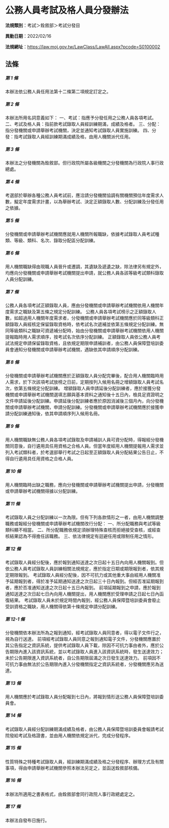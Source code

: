# 公務人員考試及格人員分發辦法

**法規類別**：考試＞銓敘部＞考試分發目

**異動日期**：2022/02/16  

**法規網址**：https://law.moj.gov.tw/LawClass/LawAll.aspx?pcode=S0100002





## 法條
##### 第 1 條
本辦法依公務人員任用法第十二條第二項規定訂定之。

##### 第 2 條
本辦法所用名詞意義如下：
一、考試：指應予分發任用之公務人員各項考試。
二、考試及格人員：指前款考試錄取人員經訓練期滿，成績及格者。
三、分配：指分發機關或申請舉辦考試機關，決定並通知考試錄取人員實施訓練。
四、分發：指考試錄取人員經訓練期滿成績及格，由用人機關派代任用。

##### 第 3 條
本辦法之分發機關為銓敘部。但行政院所屬各級機關之分發機關為行政院人事行政總處。

##### 第 4 條
考選部於舉辦各種公務人員考試前，應洽請分發機關協調有關機關預估年度需求人數，擬定年度需求計畫，以為舉辦考試、決定正額錄取人數、分配訓練及分發任用之依據。

##### 第 5 條
分發機關或申請舉辦考試機關應就用人機關所報職缺，依據考試錄取人員考試種類、等級、類科、名次、錄取分配區分配訓練。

##### 第 6 條
用人機關職缺得由現職人員晉升或遷調，其遺缺及遞遺之缺，除法律另有規定外，均應向分發機關或申請舉辦考試機關提出申請，就公務人員各該等級考試類科錄取人員分配訓練。

##### 第 7 條
公務人員各項考試正額錄取人員，應由分發機關或申請舉辦考試機關依用人機關年度需求之職缺及第五條之規定分配訓練。
公務人員各項考試榜示之正額錄取人數，如超過用人機關年度需求者，分發機關或申請舉辦考試機關應於同等級類科正額錄取人員經核定保留錄取資格時，依考試名次遞補並依第五條規定分配訓練。無同等級類科之職缺可資遞補分配時，始由分發機關或申請舉辦考試機關依用人機關提報臨時用人需求順序，按考試名次依序分配訓練。
正額錄取人員依公務人員考試法規定申請保留錄取資格，且依規定期限申請補訓者，由公務人員保障暨培訓委員會通知分發機關或申請舉辦考試機關，遇缺依其申請順序分配訓練。

##### 第 8 條
分發機關或申請舉辦考試機關應於正額錄取人員分配完畢後，配合用人機關臨時用人需求，於下次該項考試放榜之日前，定期按列入候用名冊之增額錄取人員考試名次，依第五條規定分配訓練。
增額錄取人員申請延後分配訓練者，應於接獲分發機關或申請舉辦考試機關選填志願與基本資料之通知後十五日內，檢具足資證明之文件申請延後分配訓練。申請延後分配訓練者應於原因消滅後三個月內，向分發機關或申請舉辦考試機關，申請分配訓練。分發機關或申請舉辦考試機關應於接獲申請分配訓練通知後，依其申請順序列入候用名冊。

##### 第 9 條
用人機關職缺無公務人員各項考試錄取及申請補訓人員可資分配時，得報經分發機關同意後，自行遴用具任用資格之合格人員。但當年度經用人機關提報用人需求並列入考試類科者，於考選部舉行考試之日起至正額錄取人員分配結果公告日止，不得自行遴用具任用資格之合格人員。

##### 第 10 條
用人機關臨時出缺之職務，應向分發機關或申請舉辦考試機關提出申請，分發機關或申請舉辦考試機關得據以分配訓練。

##### 第 11 條
考試錄取人員之分配訓練以一次為限。但有下列各款情形之一者，由用人機關調整職務或報經分發機關或申請舉辦考試機關改行分配：
一、所分配職務與考試等級類科顯不相當。
二、所分配職務依規定須辦理特殊查核而拒絕接受查核，或經查核結果認為不得擔任該職務。
三、依法律規定有迴避任用或限制任用之情形。

##### 第 12 條
考試錄取人員經分配後，應於報到通知送達之次日起十五日內向用人機關報到。但依公務人員考試錄取人員訓練相關法規規定，應於指定日期或期限報到者，依其規定期限報到。
考試錄取人員經分配後，因不可抗力或其他重大事由經用人機關准予延期報到者，得於准予延期通知送達之次日起三十日內報到。但經否准延期報到者，應於否准通知送達之次日起十五日內報到。
前項延期報到之申請，應於報到通知送達之次日起七日內向用人機關提出，用人機關應於受理申請之日起七日內函復結果。
考試錄取人員未於規定時間內報到，經公務人員保障暨培訓委員會廢止受訓資格之職缺，用人機關得依第十條規定申請分配訓練。

##### 第 12-1 條
分發機關依本辦法所為之報到通知，經考試錄取人員同意者，得以電子文件行之，視為自行送達。
前項經考試錄取人員同意之報到通知電子文件，分發機關應置於其公告指定之資訊系統，提供考試錄取人員下載，除因不可抗力事由者外，應於公告期限內進入該資訊系統，並以考試錄取人員進入該資訊系統時，發生送達效力；未於公告期限進入資訊系統者，自公告期限屆滿之次日發生送達效力。
前項因不可抗力事由無法於公告期限內進入分發機關指定之資訊系統者，分發機關應另為送達。

##### 第 13 條
用人機關應於考試錄取人員分配報到七日內，將報到情形送公務人員保障暨培訓委員會。

##### 第 14 條
考試錄取人員經分配訓練期滿成績及格者，由公務人員保障暨培訓委員會報請考試院發給考試及格證書，並由用人機關依規定派代，完成分發程序。

##### 第 15 條
性質特殊之特種考試錄取人員，經訓練期滿成績及格之分發程序、辦理方式及有關事項，得由申請舉辦考試機關參照本辦法另定之，並函送銓敘部核備。

##### 第 16 條
本辦法所適用之書表格式，由銓敘部會同行政院人事行政總處定之。

##### 第 17 條
本辦法自發布日施行。


